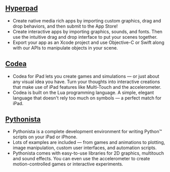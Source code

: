 ## [Hyperpad](https://www.hyperpad.com)

- Create native media rich apps by importing custom graphics, drag and drop behaviors, and then submit to the App Store!
- Create interactive apps by importing graphics, sounds, and fonts. Then use the intuitive drag and drop interface to put your scenes together.
- Export your app as an Xcode project and use Objective-C or Swift along with our APIs to manipulate objects in your scene.

## [Codea](https://codea.io)
- Codea for iPad lets you create games and simulations — or just about any visual idea you have. Turn your thoughts into interactive creations that make use of iPad features like Multi-Touch and the accelerometer.
- Codea is built on the Lua programming language. A simple, elegant language that doesn't rely too much on symbols — a perfect match for iPad.

## [Pythonista](http://omz-software.com/pythonista/)
- Pythonista is a complete development environment for writing Python™ scripts on your iPad or iPhone.
- Lots of examples are included — from games and animations to plotting, image manipulation, custom user interfaces, and automation scripts.
- Pythonista comes with easy-to-use libraries for 2D graphics, multitouch and sound effects. You can even use the accelerometer to create motion-controlled games or interactive experiments.
